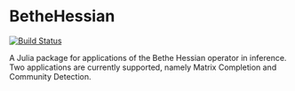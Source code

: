 # BetheHessian

[![Build Status](https://travis-ci.org/alaa-saade/BetheHessian.jl.svg?branch=master)](https://travis-ci.org/alaa-saade/BetheHessian.jl)

A Julia package for applications of the Bethe Hessian operator in inference. 
Two applications are currently supported, namely Matrix Completion and Community Detection. 